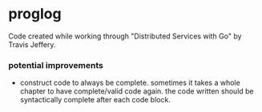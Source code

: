 # proglog

Code created while working through "Distributed Services with Go" by Travis Jeffery.

### potential improvements

- construct code to always be complete. sometimes it takes a whole chapter to have complete/valid code again.
  the code written should be syntactically complete after each code block.
